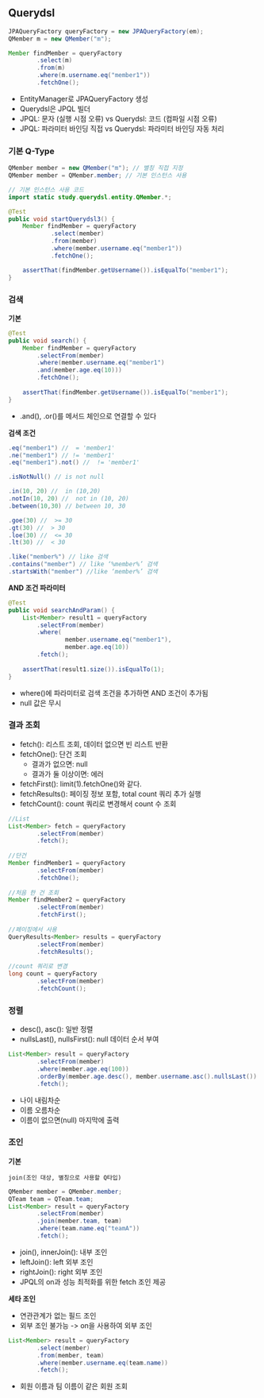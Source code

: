 ## Querydsl
```java
JPAQueryFactory queryFactory = new JPAQueryFactory(em);
QMember m = new QMember("m");

Member findMember = queryFactory
        .select(m)
        .from(m)
        .where(m.username.eq("member1"))
        .fetchOne();
```
- EntityManager로 JPAQueryFactory 생성
- Querydsl은 JPQL 빌더
- JPQL: 문자 (실행 시점 오류) vs Querydsl: 코드 (컴파일 시점 오류)
- JPQL: 파라미터 바인딩 직접 vs Querydsl: 파라미터 바인딩 자동 처리

### 기본 Q-Type
```java
QMember member = new QMember("m"); // 별칭 직접 지정
QMember member = QMember.member; // 기본 인스턴스 사용

// 기본 인스턴스 사용 코드
import static study.querydsl.entity.QMember.*;

@Test
public void startQuerydsl3() {
    Member findMember = queryFactory
            .select(member)
            .from(member)
            .where(member.username.eq("member1"))
            .fetchOne();

    assertThat(findMember.getUsername()).isEqualTo("member1");
}
```

### 검색
**기본**
```java
@Test
public void search() {
    Member findMember = queryFactory
        .selectFrom(member)
        .where(member.username.eq("member1")
        .and(member.age.eq(10)))
        .fetchOne();
    
    assertThat(findMember.getUsername()).isEqualTo("member1");
}
```
- .and(), .or()를 메서드 체인으로 연결할 수 있다

**검색 조건**
```java
.eq("member1") //  = 'member1'
.ne("member1") // != 'member1'
.eq("member1").not() //  != 'member1'

.isNotNull() // is not null

.in(10, 20) //  in (10,20)
.notIn(10, 20) //  not in (10, 20)
.between(10,30) // between 10, 30

.goe(30) //  >= 30
.gt(30) //  > 30
.loe(30) //  <= 30
.lt(30) //  < 30

.like("member%") // like 검색
.contains("member") // like ‘%member%’ 검색
.startsWith("member") //like ‘member%’ 검색
```
**AND 조건 파라미터**
```java
@Test
public void searchAndParam() {
    List<Member> result1 = queryFactory
        .selectFrom(member)
        .where(
                member.username.eq("member1"),
                member.age.eq(10))
        .fetch();
    
    assertThat(result1.size()).isEqualTo(1);
}
```
- where()에 파라미터로 검색 조건을 추가하면 AND 조건이 추가됨
- null 값은 무시

### 결과 조회
- fetch(): 리스트 조회, 데이터 없으면 빈 리스트 반환
- fetchOne(): 단건 조회
  - 결과가 없으면: null
  - 결과가 둘 이상이면: 에러
- fetchFirst(): limit(1).fetchOne()와 같다.
- fetchResults(): 페이징 정보 포함, total count 쿼리 추가 실행
- fetchCount(): count 쿼리로 변경해서 count 수 조회
```java
//List
List<Member> fetch = queryFactory
        .selectFrom(member)
        .fetch();
        
//단건
Member findMember1 = queryFactory
        .selectFrom(member)
        .fetchOne();
        
//처음 한 건 조회
Member findMember2 = queryFactory
        .selectFrom(member)
        .fetchFirst();
        
//페이징에서 사용
QueryResults<Member> results = queryFactory
        .selectFrom(member)
        .fetchResults();
        
//count 쿼리로 변경
long count = queryFactory
        .selectFrom(member)
        .fetchCount();
```
### 정렬
- desc(), asc(): 일반 정렬
- nullsLast(), nullsFirst(): null 데이터 순서 부여
```java
List<Member> result = queryFactory
        .selectFrom(member)
        .where(member.age.eq(100))
        .orderBy(member.age.desc(), member.username.asc().nullsLast())
        .fetch();
```
- 나이 내림차순
- 이름 오름차순
- 이름이 없으면(null) 마지막에 출력
### 조인
**기본**
```text
join(조인 대상, 별칭으로 사용할 Q타입)
```

```java
QMember member = QMember.member;
QTeam team = QTeam.team;
List<Member> result = queryFactory
        .selectFrom(member)
        .join(member.team, team)
        .where(team.name.eq("teamA"))
        .fetch();
```
- join(), innerJoin(): 내부 조인
- leftJoin(): left 외부 조인
- rightJoin(): right 외부 조인
- JPQL의 on과 성능 최적화를 위한 fetch 조인 제공

**세타 조인**
- 연관관계가 없는 필드 조인
- 외부 조인 불가능 -> on을 사용하여 외부 조인
```java
List<Member> result = queryFactory
        .select(member)
        .from(member, team)
        .where(member.username.eq(team.name))
        .fetch();
```
- 회원 이름과 팀 이름이 같은 회원 조회
